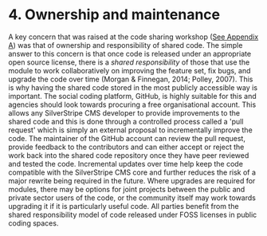 # 4. Ownership and maintenance 
A key concern that was raised at the code sharing workshop ([See Appendix A](#heading=h.1eahywjg6q6g)) was that of ownership and responsibility of shared code. The simple answer to this concern is that once code is released under an appropriate open source license, there is a *shared responsibility* of those that use the module to work collaboratively on improving the feature set, fix bugs, and upgrade the code over time (Morgan & Finnegan, 2014; Polley, 2007). This is why having the shared code stored in the most publicly accessible way is important. The social coding platform, GitHub, is highly suitable for this and agencies should look towards procuring a free organisational account. This allows any SilverStripe CMS developer to provide improvements to the shared code and this is done through a controlled process called a 'pull request' which is simply an external proposal to incrementally improve the code. The maintainer of the GitHub account can review the pull request, provide feedback to the contributors and can either accept or reject the work back into the shared code repository once they have peer reviewed and tested the code. Incremental updates over time help keep the code compatible with the SilverStripe CMS core and further reduces the risk of a major rewrite being required in the future. Where upgrades are required for modules, there may be options for joint projects between the public and private sector users of the code, or the community itself may work towards upgrading it if it is particularly useful code. All parties benefit from the shared responsibility model of code released under FOSS licenses in public coding spaces.
